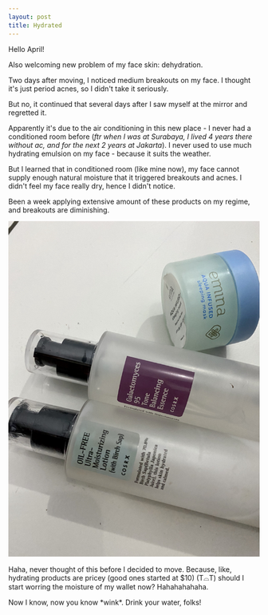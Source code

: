 ```yaml
---
layout: post
title: Hydrated
--- 
```


Hello April!

Also welcoming new problem of my face skin: dehydration.

Two days after moving, I noticed medium breakouts on my face. I thought it's just period acnes, so I didn't take it seriously.

But no, it continued that several days after I saw myself at the mirror and regretted it.

Apparently it's due to the air conditioning in this new place - I never had a conditioned room before (*ftr when I was at Surabaya, I lived 4 years there without ac, and for the next 2 years at Jakarta*). I never used to use much hydrating emulsion on my face - because it suits the weather.

But I learned that in conditioned room (like mine now), my face cannot supply enough natural moisture that it triggered breakouts and acnes. I didn't feel my face really dry, hence I didn't notice.

Been a week applying extensive amount of these products on my regime, and breakouts are diminishing.

<img src='https://raw.githubusercontent.com/martabacc/martabacc.github.io/master/public/post/IMG_5949.JPG'/>

Haha, never thought of this before I decided to move. Because, like, hydrating  products are pricey (good ones started at $10) (T⌓T) should I start worring the moisture of my wallet now? Hahahahahaha.


Now I know, now you know \*wink\*. Drink your water, folks!